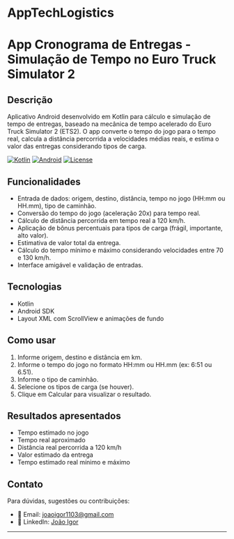 # AppTechLogistics

# App Cronograma de Entregas - Simulação de Tempo no Euro Truck Simulator 2

## Descrição

Aplicativo Android desenvolvido em Kotlin para cálculo e simulação de tempo de entregas, baseado na mecânica de tempo acelerado do Euro Truck Simulator 2 (ETS2). O app converte o tempo do jogo para o tempo real, calcula a distância percorrida a velocidades médias reais, e estima o valor das entregas considerando tipos de carga.

[![Kotlin](https://img.shields.io/badge/Kotlin-7F52FF?style=for-the-badge&logo=kotlin&logoColor=white)](https://kotlinlang.org/)
[![Android](https://img.shields.io/badge/Android-3DDC84?style=for-the-badge&logo=android&logoColor=white)](https://developer.android.com/)
[![License](https://img.shields.io/badge/License-MIT-green.svg?style=for-the-badge)](LICENSE)


## Funcionalidades

- Entrada de dados: origem, destino, distância, tempo no jogo (HH:mm ou HH.mm), tipo de caminhão.
- Conversão do tempo do jogo (aceleração 20x) para tempo real.
- Cálculo de distância percorrida em tempo real a 120 km/h.
- Aplicação de bônus percentuais para tipos de carga (frágil, importante, alto valor).
- Estimativa de valor total da entrega.
- Cálculo do tempo mínimo e máximo considerando velocidades entre 70 e 130 km/h.
- Interface amigável e validação de entradas.

## Tecnologias

- Kotlin
- Android SDK
- Layout XML com ScrollView e animações de fundo

## Como usar

1. Informe origem, destino e distância em km.
2. Informe o tempo do jogo no formato HH:mm ou HH.mm (ex: 6:51 ou 6.51).
3. Informe o tipo de caminhão.
4. Selecione os tipos de carga (se houver).
5. Clique em Calcular para visualizar o resultado.

## Resultados apresentados

- Tempo estimado no jogo
- Tempo real aproximado
- Distância real percorrida a 120 km/h
- Valor estimado da entrega
- Tempo estimado real mínimo e máximo

## Contato

Para dúvidas, sugestões ou contribuições: 

- 📧 Email: [joaoigor1103@gmail.com](mailto:joaoigor1103@gmail.com)
- 🔗 LinkedIn: [João Igor](https://www.linkedin.com/in/joao-igor-25b090250/)
---

